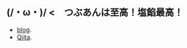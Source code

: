 ## (/・ω・)/ <　つぶあんは至高！塩餡最高！
+ [blog](https://blog.vermilion.jp).
+ [Qiita](https://qiita.com/friedaji).
